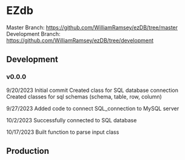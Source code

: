 # EZdb

Master Branch: <https://github.com/WilliamRamsey/ezDB/tree/master>
Development Branch: <https://github.com/WilliamRamsey/ezDB/tree/development>

## Development

### v0.0.0

9/20/2023
Initial commit
Created class for SQL database connection
Created classes for sql schemas (schema, table, row, column)

9/27/2023
Added code to connect SQL_connection to MySQL server

10/2/2023
Successfully connected to SQL database

10/17/2023
Built function to parse input class

## Production
